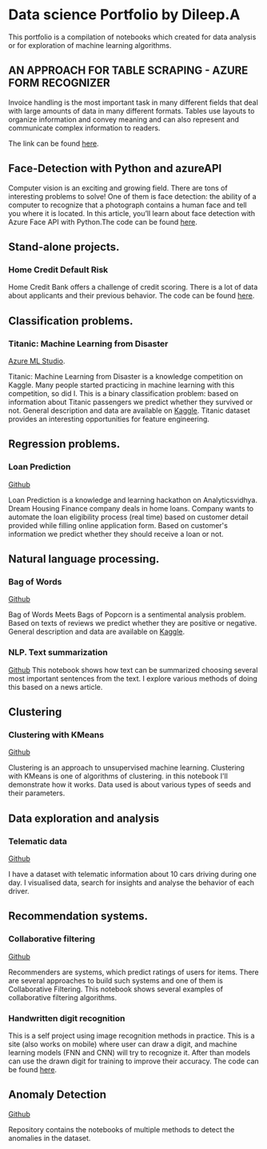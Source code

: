 # Data science Portfolio by Dileep.A 

This portfolio is a compilation of notebooks which created for data analysis or for exploration of machine learning algorithms. 

## AN APPROACH FOR TABLE SCRAPING - AZURE FORM RECOGNIZER

Invoice handling is the most important task in many different fields that deal with large amounts of data in many different formats. Tables use layouts to organize information and convey meaning and can also represent and communicate complex information to readers.

The link can be found [here](https://medium.com/@dileepdba1988/an-approaach-for-table-scraping-with-azure-form-recognizer-f34ffc69b169).

## Face-Detection  with Python and azureAPI

Computer vision is an exciting and growing field. There are tons of interesting problems to solve! One of them is face detection: the ability of a computer to recognize that a photograph contains a human face and tell you where it is located. In this article, you’ll learn about face detection with Azure Face API with Python.The code can be found [here](https://github.com/dileepshaik/faceAPI/blob/master/AzureFaceAPI_Basic.py).

## Stand-alone projects.

### Home Credit Default Risk

Home Credit Bank offers a challenge of credit scoring. There is a lot of data about applicants and their previous behavior. The code can be found [here](https://github.com/dileepshaik/Bank-CST-Data).

## Classification problems.

### Titanic: Machine Learning from Disaster

[Azure ML Studio](https://gallery.azure.ai/Home/Author?authorId=B34E16909B14D3F008F1BA7ECA1B12F9E8F01F764DAA7F48955BDC6392FE8FC1).

Titanic: Machine Learning from Disaster is a knowledge competition on Kaggle. Many people started practicing in machine learning with this competition, so did I. This is a binary classification problem: based on information about Titanic passengers we predict whether they survived or not. General description and data are available on [Kaggle](https://www.kaggle.com/c/titanic).
Titanic dataset provides an interesting opportunities for feature engineering.

## Regression problems.

### Loan Prediction

[Github](https://github.com/AI-Ain/AI-Ain.github.io/blob/master/Notebooks/Loan_Prediction.ipynb) 


Loan Prediction is a knowledge and learning hackathon on Analyticsvidhya. Dream Housing Finance company deals in home loans. Company wants to automate the loan eligibility process (real time) based on customer detail provided while filling online application form. Based on customer's information we predict whether they should receive a loan or not. 

## Natural language processing.

### Bag of Words 

[Github](https://github.com/AI-Ain/AI-Ain.github.io/blob/master/Notebooks/Bag_of_Words.ipynb) 

Bag of Words Meets Bags of Popcorn is a sentimental analysis problem. Based on texts of reviews we predict whether they are positive or negative. General description and data are available on [Kaggle](https://www.kaggle.com/c/word2vec-nlp-tutorial).


### NLP. Text summarization

[Github](https://github.com/AI-Ain/AI-Ain.github.io/blob/master/Notebooks/Summarize.ipynb) 
This notebook shows how text can be summarized choosing several most important sentences from the text. I explore various methods of doing this based on a news article.

## Clustering

### Clustering with KMeans

[Github](https://github.com/AI-Ain/AI-Ain.github.io/blob/master/Notebooks/Clustering_with_K-Means.ipynb) 

Clustering is an approach to unsupervised machine learning. Clustering with KMeans is one of algorithms of clustering. in this notebook I'll demonstrate how it works. Data used is about various types of seeds and their parameters. 


## Data exploration and analysis

### Telematic data

[Github](https://github.com/AI-Ain/AI-Ain.github.io/master/Notebooks/Devices_analysis.ipynb)

I have a dataset with telematic information about 10 cars driving during one day. I visualised data, search for insights and analyse the behavior of each driver.  

## Recommendation systems.

### Collaborative filtering

[Github](https://github.com/AI-Ain/AI-Ain.github.io/master/Notebooks/Collaborative_filtering.ipynb)

Recommenders are systems, which predict ratings of users for items. There are several approaches to build such systems and one of them is Collaborative Filtering. This notebook shows several examples of collaborative filtering algorithms.


### Handwritten digit recognition

This is a self project using image recognition methods in practice. This is a site (also works on mobile) where user can draw a digit, and machine learning models (FNN and CNN) will try to recognize it. After than models can use the drawn digit for training to improve their accuracy. The code can be found [here](https://github.com/AI-Ain/AI-Ain.github.io/master/Notebooks/digit-draw-recognize).


## Anomaly Detection

[Github](https://github.com/dileepshaik/MEDIUM_NoteBook)

Repository contains the notebooks of multiple methods to detect the anomalies in the dataset.


